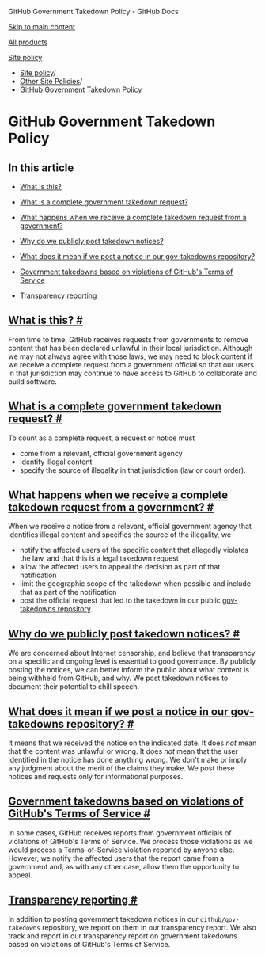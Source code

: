 GitHub Government Takedown Policy - GitHub Docs

[Skip to main content](#main-content)

[All products](/en)

[Site policy](/en/site-policy)

* [Site policy](/en/site-policy)/
* [Other Site Policies](/en/site-policy/other-site-policies)/
* [GitHub Government Takedown Policy](/en/site-policy/other-site-policies/github-government-takedown-policy)

GitHub Government Takedown Policy
==========

In this article
----------

* [What is this?](#what-is-this)

* [What is a complete government takedown request?](#what-is-a-complete-government-takedown-request)

* [What happens when we receive a complete takedown request from a government?](#what-happens-when-we-receive-a-complete-takedown-request-from-a-government)

* [Why do we publicly post takedown notices?](#why-do-we-publicly-post-takedown-notices)

* [What does it mean if we post a notice in our gov-takedowns repository?](#what-does-it-mean-if-we-post-a-notice-in-our-gov-takedowns-repository)

* [Government takedowns based on violations of GitHub's Terms of Service](#government-takedowns-based-on-violations-of-githubs-terms-of-service)

* [Transparency reporting](#transparency-reporting)

[What is this? #](#what-is-this)
----------

From time to time, GitHub receives requests from governments to remove content that has been declared unlawful in their local jurisdiction. Although we may not always agree with those laws, we may need to block content if we receive a complete request from a government official so that our users in that jurisdiction may continue to have access to GitHub to collaborate and build software.

[What is a complete government takedown request? #](#what-is-a-complete-government-takedown-request)
----------

To count as a complete request, a request or notice must

* come from a relevant, official government agency
* identify illegal content
* specify the source of illegality in that jurisdiction (law or court order).

[What happens when we receive a complete takedown request from a government? #](#what-happens-when-we-receive-a-complete-takedown-request-from-a-government)
----------

When we receive a notice from a relevant, official government agency that identifies illegal content and specifies the source of the illegality, we

* notify the affected users of the specific content that allegedly violates the law, and that this is a legal takedown request
* allow the affected users to appeal the decision as part of that notification
* limit the geographic scope of the takedown when possible and include that as part of the notification
* post the official request that led to the takedown in our public [gov-takedowns repository](https://github.com/github/gov-takedowns).

[Why do we publicly post takedown notices? #](#why-do-we-publicly-post-takedown-notices)
----------

We are concerned about Internet censorship, and believe that transparency on a specific and ongoing level is essential to good governance. By publicly posting the notices, we can better inform the public about what content is being withheld from GitHub, and why. We post takedown notices to document their potential to chill speech.

[What does it mean if we post a notice in our gov-takedowns repository? #](#what-does-it-mean-if-we-post-a-notice-in-our-gov-takedowns-repository)
----------

It means that we received the notice on the indicated date. It does *not* mean that the content was unlawful or wrong. It does *not* mean that the user identified in the notice has done anything wrong. We don't make or imply any judgment about the merit of the claims they make. We post these notices and requests only for informational purposes.

[Government takedowns based on violations of GitHub's Terms of Service #](#government-takedowns-based-on-violations-of-githubs-terms-of-service)
----------

In some cases, GitHub receives reports from government officials of violations of GitHub's Terms of Service. We process those violations as we would process a Terms-of-Service violation reported by anyone else. However, we notify the affected users that the report came from a government and, as with any other case, allow them the opportunity to appeal.

[Transparency reporting #](#transparency-reporting)
----------

In addition to posting government takedown notices in our `github/gov-takedowns` repository, we report on them in our transparency report. We also track and report in our transparency report on government takedowns based on violations of GitHub's Terms of Service.
